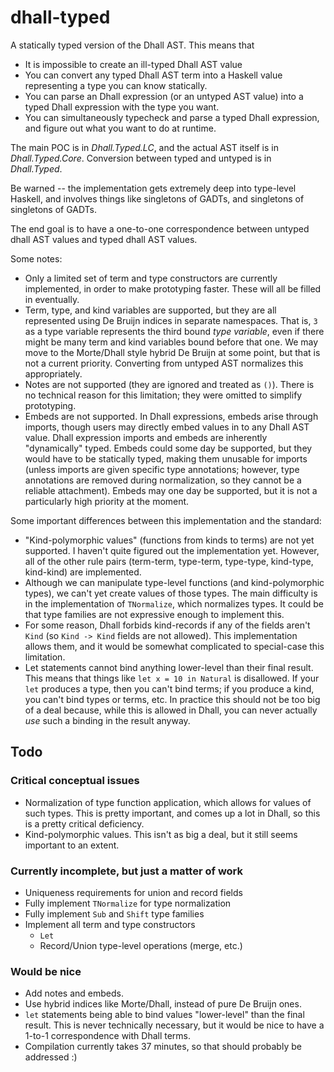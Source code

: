 dhall-typed
===========

A statically typed version of the Dhall AST.  This means that

*   It is impossible to create an ill-typed Dhall AST value
*   You can convert any typed Dhall AST term into a Haskell value representing a
    type you can know statically.
*   You can parse an Dhall expression (or an untyped AST value) into a typed
    Dhall expression with the type you want.
*   You can simultaneously typecheck and parse a typed Dhall expression, and
    figure out what you want to do at runtime.

The main POC is in *Dhall.Typed.LC*, and the actual AST itself is in
*Dhall.Typed.Core*.  Conversion between typed and untyped is in *Dhall.Typed*.

Be warned -- the implementation gets extremely deep into type-level Haskell,
and involves things like singletons of GADTs, and singletons of singletons of
GADTs.

The end goal is to have a one-to-one correspondence between untyped dhall AST
values and typed dhall AST values.

Some notes:

*   Only a limited set of term and type constructors are currently implemented,
    in order to make prototyping faster.  These will all be filled in
    eventually.
*   Term, type, and kind variables are supported, but they are all represented
    using De Bruijn indices in separate namespaces.  That is, `3` as a type
    variable represents the third bound *type variable*, even if there might be
    many term and kind variables bound before that one.  We may move to the
    Morte/Dhall style hybrid De Bruijn at some point, but that is not a current
    priority. Converting from untyped AST normalizes this appropriately.
*   Notes are not supported (they are ignored and treated as `()`).  There is
    no technical reason for this limitation; they were omitted to simplify
    prototyping.
*   Embeds are not supported.  In Dhall expressions, embeds arise through
    imports, though users may directly embed values in to any Dhall AST value.
    Dhall expression imports and embeds are inherently "dynamically" typed.
    Embeds could some day be supported, but they would have to be statically
    typed, making them unusable for imports (unless imports are given specific
    type annotations; however, type annotations are removed during
    normalization, so they cannot be a reliable attachment).  Embeds may one
    day be supported, but it is not a particularly high priority at the moment.

Some important differences between this implementation and the standard:

*   "Kind-polymorphic values" (functions from kinds to terms) are not yet
    supported.  I haven't quite figured out the implementation yet.  However,
    all of the other rule pairs (term-term, type-term, type-type, kind-type,
    kind-kind) are implemented.
*   Although we can manipulate type-level functions (and kind-polymorphic
    types), we can't yet create values of those types.  The main difficulty is
    in the implementation of `TNormalize`, which normalizes types.  It could be
    that type families are not expressive enough to implement this.
*   For some reason, Dhall forbids kind-records if any of the fields
    aren't `Kind` (so `Kind -> Kind` fields are not allowed).  This
    implementation allows them, and it would be somewhat complicated to
    special-case this limitation.
*   Let statements cannot bind anything lower-level than their final result.
    This means that things like `let x = 10 in Natural` is disallowed.  If
    your `let` produces a type, then you can't bind terms; if you produce a
    kind, you can't bind types or terms, etc.  In practice this should not be
    too big of a deal because, while this is allowed in Dhall, you can never
    actually *use* such a binding in the result anyway.

Todo
----

### Critical conceptual issues

*   Normalization of type function application, which allows for values of
    such types.  This is pretty important, and comes up a lot in Dhall, so this
    is a pretty critical deficiency.
*   Kind-polymorphic values.  This isn't as big a deal, but it still seems
    important to an extent.

### Currently incomplete, but just a matter of work

*   Uniqueness requirements for union and record fields
*   Fully implement `TNormalize` for type normalization
*   Fully implement `Sub` and `Shift` type families
*   Implement all term and type constructors
    *   `Let`
    *   Record/Union type-level operations (merge, etc.)

### Would be nice

*   Add notes and embeds.
*   Use hybrid indices like Morte/Dhall, instead of pure De Bruijn ones.
*   `let` statements being able to bind values "lower-level" than the final
    result.  This is never technically necessary, but it would be nice to have
    a 1-to-1 correspondence with Dhall terms.
*   Compilation currently takes 37 minutes, so that should probably be
    addressed :)
